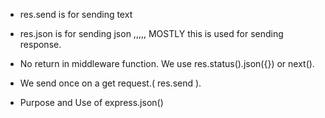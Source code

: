 - res.send is for sending text
- res.json is for sending json ,,,,, MOSTLY this is used for sending response.

- No return in middleware function. We use res.status().json({}) or next().

- We send once on a get request.( res.send ).

- Purpose and Use of express.json()


